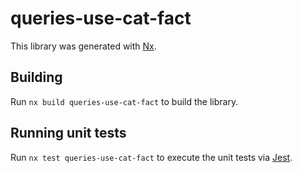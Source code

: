 # queries-use-cat-fact

This library was generated with [Nx](https://nx.dev).

## Building

Run `nx build queries-use-cat-fact` to build the library.

## Running unit tests

Run `nx test queries-use-cat-fact` to execute the unit tests via [Jest](https://jestjs.io).
